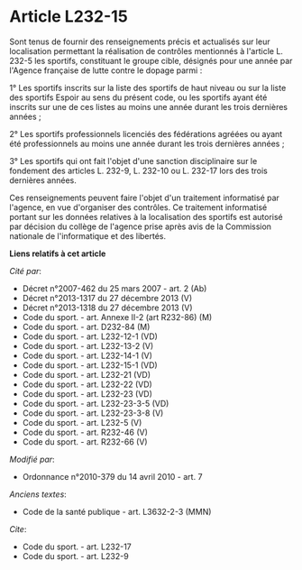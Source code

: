 # Article L232-15

Sont tenus de fournir des renseignements précis et actualisés sur leur localisation permettant la réalisation de contrôles
mentionnés à l'article L. 232-5 les sportifs, constituant le groupe cible, désignés pour une année par l'Agence française de
lutte contre le dopage parmi : 

1° Les sportifs inscrits sur la liste des sportifs de haut niveau ou sur la liste des sportifs Espoir au sens du présent
code, ou les sportifs ayant été inscrits sur une de ces listes au moins une année durant les trois dernières années ; 

2° Les sportifs professionnels licenciés des fédérations agréées ou ayant été professionnels au moins une année durant les
trois dernières années ; 

3° Les sportifs qui ont fait l'objet d'une sanction disciplinaire sur le fondement des articles L. 232-9, L. 232-10 ou L.
232-17 lors des trois dernières années. 

Ces renseignements peuvent faire l'objet d'un traitement informatisé par l'agence, en vue d'organiser des contrôles. Ce
traitement informatisé portant sur les données relatives à la localisation des sportifs est autorisé par décision du collège
de l'agence prise après avis de la Commission nationale de l'informatique et des libertés.

**Liens relatifs à cet article**

_Cité par_:

  - Décret n°2007-462 du 25 mars 2007 - art. 2 (Ab)
  - Décret n°2013-1317 du 27 décembre 2013 (V)
  - Décret n°2013-1318 du 27 décembre 2013 (V)
  - Code du sport. - art. Annexe II-2 (art R232-86) (M)
  - Code du sport. - art. D232-84 (M)
  - Code du sport. - art. L232-12-1 (VD)
  - Code du sport. - art. L232-13-2 (V)
  - Code du sport. - art. L232-14-1 (V)
  - Code du sport. - art. L232-15-1 (VD)
  - Code du sport. - art. L232-21 (VD)
  - Code du sport. - art. L232-22 (VD)
  - Code du sport. - art. L232-23 (VD)
  - Code du sport. - art. L232-23-3-5 (VD)
  - Code du sport. - art. L232-23-3-8 (V)
  - Code du sport. - art. L232-5 (V)
  - Code du sport. - art. R232-46 (V)
  - Code du sport. - art. R232-66 (V)

_Modifié par_:

  - Ordonnance n°2010-379 du 14 avril 2010 - art. 7

_Anciens textes_:

  - Code de la santé publique - art. L3632-2-3 (MMN)

_Cite_:

  - Code du sport. - art. L232-17
  - Code du sport. - art. L232-9
